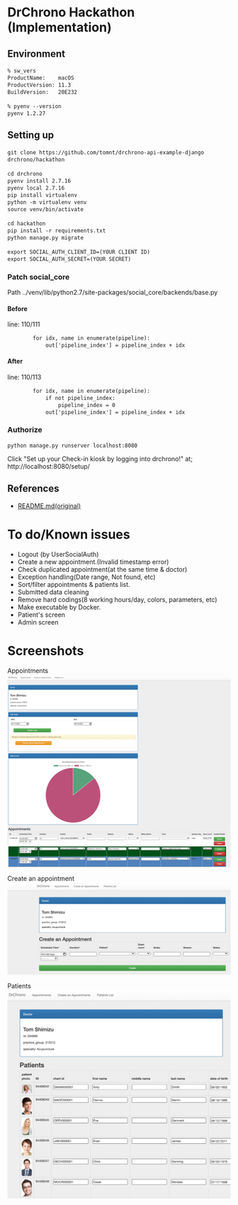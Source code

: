 # DrChrono Hackathon (Implementation)

## Environment

```
% sw_vers
ProductName:	macOS
ProductVersion:	11.3
BuildVersion:	20E232

% pyenv --version
pyenv 1.2.27
```

## Setting up

```
git clone https://github.com/tomnt/drchrono-api-example-django drchrono/hackathon

cd drchrono
pyenv install 2.7.16
pyenv local 2.7.16
pip install virtualenv
python -m virtualenv venv
source venv/bin/activate

cd hackathon
pip install -r requirements.txt
python manage.py migrate

export SOCIAL_AUTH_CLIENT_ID=(YOUR CLIENT ID)
export SOCIAL_AUTH_SECRET=(YOUR SECRET)
```

### Patch social_core

Path
../venv/lib/python2.7/site-packages/social_core/backends/base.py

#### Before

line: 110/111

```
        for idx, name in enumerate(pipeline):
            out['pipeline_index'] = pipeline_index + idx
```

#### After

line: 110/113

```
        for idx, name in enumerate(pipeline):
            if not pipeline_index:
                pipeline_index = 0
            out['pipeline_index'] = pipeline_index + idx
```

### Authorize

```
python manage.py runserver localhost:8080
```

Click "Set up your Check-in kiosk by logging into drchrono!" at;
http://localhost:8080/setup/

## References

- [README.md(original)](readme/README.md)

# To do/Known issues

- Logout (by UserSocialAuth)
- Create a new appointment.(Invalid timestamp error)
- Check duplicated appointment(at the same time & doctor)
- Exception handling(Date range, Not found, etc)
- Sort/filter appointments & patients list.
- Submitted data cleaning
- Remove hard codings(8 working hours/day, colors, parameters, etc)
- Make executable by Docker.
- Patient's screen
- Admin screen

# Screenshots

Appointments
![Appointments](readme/img/appointments.png)

Create an appointment
![Create appointments](readme/img/create_appointments.png)

Patients
![Patients](readme/img/patients.png)
